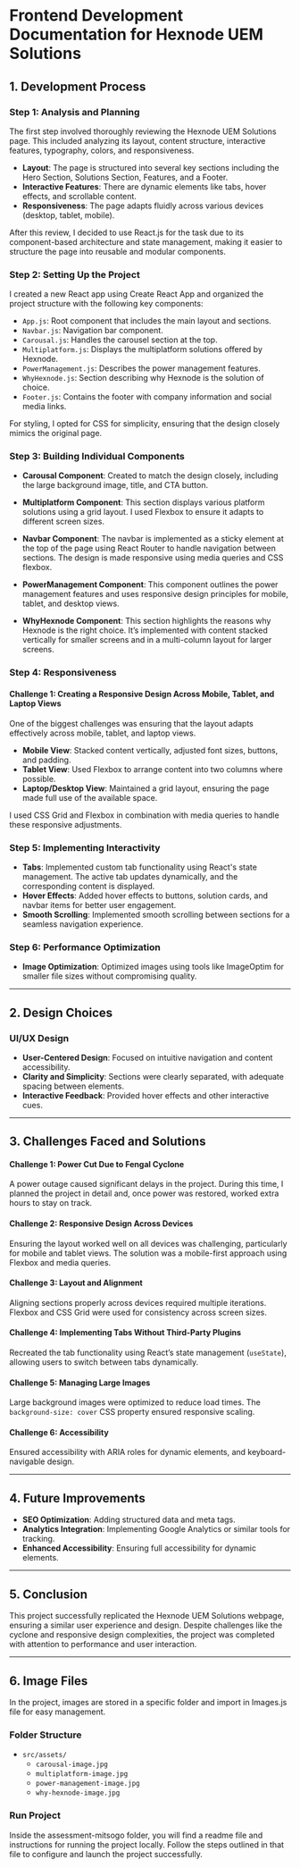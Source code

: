 # Frontend Development Documentation for Hexnode UEM Solutions

## 1. Development Process

### Step 1: Analysis and Planning

The first step involved thoroughly reviewing the Hexnode UEM Solutions page. This included analyzing its layout, content structure, interactive features, typography, colors, and responsiveness.

- **Layout**: The page is structured into several key sections including the Hero Section, Solutions Section, Features, and a Footer.
- **Interactive Features**: There are dynamic elements like tabs, hover effects, and scrollable content.
- **Responsiveness**: The page adapts fluidly across various devices (desktop, tablet, mobile).

After this review, I decided to use React.js for the task due to its component-based architecture and state management, making it easier to structure the page into reusable and modular components.

### Step 2: Setting Up the Project

I created a new React app using Create React App and organized the project structure with the following key components:

- `App.js`: Root component that includes the main layout and sections.
- `Navbar.js`: Navigation bar component.
- `Carousal.js`: Handles the carousel section at the top.
- `Multiplatform.js`: Displays the multiplatform solutions offered by Hexnode.
- `PowerManagement.js`: Describes the power management features.
- `WhyHexnode.js`: Section describing why Hexnode is the solution of choice.
- `Footer.js`: Contains the footer with company information and social media links.

For styling, I opted for CSS for simplicity, ensuring that the design closely mimics the original page.

### Step 3: Building Individual Components

- **Carousal Component**: Created to match the design closely, including the large background image, title, and CTA button.
- **Multiplatform Component**: This section displays various platform solutions using a grid layout. I used Flexbox to ensure it adapts to different screen sizes.
- **Navbar Component**: The navbar is implemented as a sticky element at the top of the page using React Router to handle navigation between sections. The design is made responsive using media queries and CSS flexbox.

- **PowerManagement Component**: This component outlines the power management features and uses responsive design principles for mobile, tablet, and desktop views.

- **WhyHexnode Component**: This section highlights the reasons why Hexnode is the right choice. It’s implemented with content stacked vertically for smaller screens and in a multi-column layout for larger screens.

### Step 4: Responsiveness

#### Challenge 1: Creating a Responsive Design Across Mobile, Tablet, and Laptop Views

One of the biggest challenges was ensuring that the layout adapts effectively across mobile, tablet, and laptop views.

- **Mobile View**: Stacked content vertically, adjusted font sizes, buttons, and padding.
- **Tablet View**: Used Flexbox to arrange content into two columns where possible.
- **Laptop/Desktop View**: Maintained a grid layout, ensuring the page made full use of the available space.

I used CSS Grid and Flexbox in combination with media queries to handle these responsive adjustments.

### Step 5: Implementing Interactivity

- **Tabs**: Implemented custom tab functionality using React's state management. The active tab updates dynamically, and the corresponding content is displayed.
- **Hover Effects**: Added hover effects to buttons, solution cards, and navbar items for better user engagement.
- **Smooth Scrolling**: Implemented smooth scrolling between sections for a seamless navigation experience.

### Step 6: Performance Optimization

- **Image Optimization**: Optimized images using tools like ImageOptim for smaller file sizes without compromising quality.

---

## 2. Design Choices

### UI/UX Design

- **User-Centered Design**: Focused on intuitive navigation and content accessibility.
- **Clarity and Simplicity**: Sections were clearly separated, with adequate spacing between elements.
- **Interactive Feedback**: Provided hover effects and other interactive cues.

---

## 3. Challenges Faced and Solutions

#### Challenge 1: Power Cut Due to Fengal Cyclone

A power outage caused significant delays in the project. During this time, I planned the project in detail and, once power was restored, worked extra hours to stay on track.

#### Challenge 2: Responsive Design Across Devices

Ensuring the layout worked well on all devices was challenging, particularly for mobile and tablet views. The solution was a mobile-first approach using Flexbox and media queries.

#### Challenge 3: Layout and Alignment

Aligning sections properly across devices required multiple iterations. Flexbox and CSS Grid were used for consistency across screen sizes.

#### Challenge 4: Implementing Tabs Without Third-Party Plugins

Recreated the tab functionality using React’s state management (`useState`), allowing users to switch between tabs dynamically.

#### Challenge 5: Managing Large Images

Large background images were optimized to reduce load times. The `background-size: cover` CSS property ensured responsive scaling.

#### Challenge 6: Accessibility

Ensured accessibility with ARIA roles for dynamic elements, and keyboard-navigable design.

---

## 4. Future Improvements

- **SEO Optimization**: Adding structured data and meta tags.
- **Analytics Integration**: Implementing Google Analytics or similar tools for tracking.
- **Enhanced Accessibility**: Ensuring full accessibility for dynamic elements.

---

## 5. Conclusion

This project successfully replicated the Hexnode UEM Solutions webpage, ensuring a similar user experience and design. Despite challenges like the cyclone and responsive design complexities, the project was completed with attention to performance and user interaction.

---

## 6. Image Files

In the project, images are stored in a specific folder and import in Images.js file for easy management.

### Folder Structure

- `src/assets/`
  - `carousal-image.jpg`
  - `multiplatform-image.jpg`
  - `power-management-image.jpg`
  - `why-hexnode-image.jpg`

### Run Project

Inside the assessment-mitsogo folder, you will find a readme file and instructions for running the project locally. Follow the steps outlined in that file to configure and launch the project successfully.
